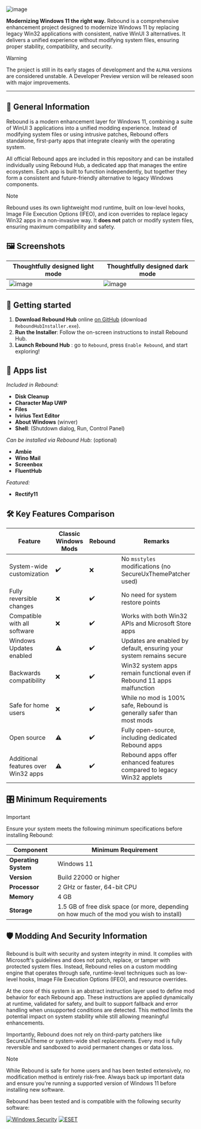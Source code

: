 ![image](https://github.com/user-attachments/assets/887dd1ff-b5de-4a7c-ae2c-d90e65a5a12b)

<!--<p align="center">
  <a style="text-decoration:none" href="https://github.com/IviriusCommunity/ReboundHub/actions/workflows/ci.yml">
    <img src="https://github.com/IviriusCommunity/ReboundHub/actions/workflows/ci.yml/badge.svg" alt="CI Status" /></a>
  <a style="text-decoration:none" href="https://dsc.gg/ivirius">
    <img src="https://img.shields.io/discord/1137161703000375336?label=Discord&color=7289da" alt="Discord" /></a>
</p>-->

**Modernizing Windows 11 the right way.** Rebound is a comprehensive enhancement project designed to modernize Windows 11 by replacing legacy Win32 applications with consistent, native WinUI 3 alternatives. It delivers a unified experience without modifying system files, ensuring proper stability, compatibility, and security.

> [!WARNING]
> The project is still in its early stages of development and the `ALPHA` versions are considered unstable. A Developer Preview version will be released soon with major improvements.

---

## 🤔 General Information

Rebound is a modern enhancement layer for Windows 11, combining a suite of WinUI 3 applications into a unified modding experience. Instead of modifying system files or using intrusive patches, Rebound offers standalone, first-party apps that integrate cleanly with the operating system.

All official Rebound apps are included in this repository and can be installed individually using Rebound Hub, a dedicated app that manages the entire ecosystem. Each app is built to function independently, but together they form a consistent and future-friendly alternative to legacy Windows components.

> [!NOTE]
> Rebound uses its own lightweight mod runtime, built on low-level hooks, Image File Execution Options (IFEO), and icon overrides to replace legacy Win32 apps in a non-invasive way. It **does not** patch or modify system files, ensuring maximum compatibility and safety.

## 🖼️ Screenshots

Thoughtfully designed light mode | Thoughtfully designed dark mode
---|---
![image](https://github.com/user-attachments/assets/953a4e54-3062-45c6-b224-10b0bdc0f7ef)|![image](https://github.com/user-attachments/assets/fc0957f3-910a-4fca-a854-7309f3751520)

## 🎁 Getting started

1. **Download Rebound Hub** online [on GitHub](https://github.com/IviriusCommunity/ReboundHub/releases/latest) (download `ReboundHubInstaller.exe`).
2. **Run the Installer**: Follow the on-screen instructions to install Rebound Hub.
3. **Launch Rebound Hub** : go to `Rebound`, press `Enable Rebound`, and start exploring!

## 🧰 Apps list

_Included in Rebound:_
- **Disk Cleanup**
- **Character Map UWP**
- **Files**
- **Ivirius Text Editor**
- **About Windows** (winver)
- **Shell**: (Shutdown dialog, Run, Control Panel)

_Can be installed via Rebound Hub:_ (optional)
- **Ambie**
- **Wino Mail**
- **Screenbox**
- **FluentHub**

_Featured:_
- **Rectify11**

## 🛠️ Key Features Comparison

| **Feature**                         | **Classic Windows Mods** | **Rebound** | **Remarks** |
|-------------------------------------|--------------------------|-------------|-------------|
| System-wide customization           | ✔️                       | ❌         | No `msstyles` modifications (no SecureUxThemePatcher used) |
| Fully reversible changes            | ❌                       | ✔️         | No need for system restore points |
| Compatible with all software        | ❌                       | ✔️         | Works with both Win32 APIs and Microsoft Store apps |
| Windows Updates enabled             | ⚠️                       | ✔️         | Updates are enabled by default, ensuring your system remains secure |
| Backwards compatibility             | ❌                       | ✔️         | Win32 system apps remain functional even if Rebound 11 apps malfunction |
| Safe for home users                 | ❌                       | ✔️         | While no mod is 100% safe, Rebound is generally safer than most mods |
| Open source                         | ⚠️                       | ✔️         | Fully open-source, including dedicated Rebound apps |
| Additional features over Win32 apps | ⚠️                       | ✔️         | Rebound apps offer enhanced features compared to legacy Win32 applets |

## 🎛️ Minimum Requirements

> [!IMPORTANT]
> Ensure your system meets the following minimum specifications before installing Rebound:

| **Component**        | **Minimum Requirement**       |
|----------------------|-------------------------------|
| **Operating System** | Windows 11                    |
| **Version**          | Build 22000 or higher         |
| **Processor**        | 2 GHz or faster, 64-bit CPU   |
| **Memory**           | 4 GB                          |
| **Storage**          | 1.5 GB of free disk space (or more, depending on how much of the mod you wish to install) |

## 🛡️ Modding And Security Information

Rebound is built with security and system integrity in mind. It complies with Microsoft's guidelines and does not patch, replace, or tamper with protected system files. Instead, Rebound relies on a custom modding engine that operates through safe, runtime-level techniques such as low-level hooks, Image File Execution Options (IFEO), and resource overrides.

At the core of this system is an abstract instruction layer used to define mod behavior for each Rebound app. These instructions are applied dynamically at runtime, validated for safety, and built to support fallback and error handling when unsupported conditions are detected. This method limits the potential impact on system stability while still allowing meaningful enhancements.

Importantly, Rebound does not rely on third-party patchers like SecureUxTheme or system-wide shell replacements. Every mod is fully reversible and sandboxed to avoid permanent changes or data loss.

> [!NOTE]
> While Rebound is safe for home users and has been tested extensively, no modification method is entirely risk-free. Always back up important data and ensure you're running a supported version of Windows 11 before installing new software.

Rebound has been tested and is compatible with the following security software:

[![Windows Security](https://img.shields.io/badge/Windows%20Security-4466FF?style=flat)](https://www.microsoft.com/windows/comprehensive-security?r=1)
[![ESET](https://img.shields.io/badge/ESET-22BBCC?style=flat)](https://www.eset.com/)
